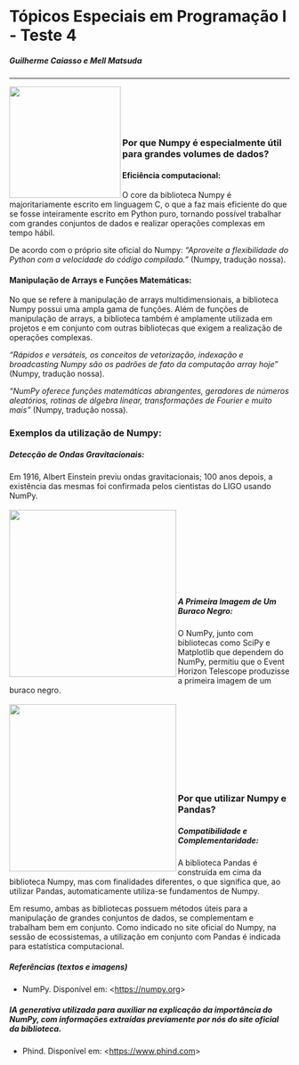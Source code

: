 # Tópicos Especiais em Programação I - Teste 4
##### Guilherme Caiasso e Mell Matsuda
---
<img src="https://numpy.org/images/numpy-image.jpg" width="200" align="left">
<br><br><br><br>

### Por que Numpy é especialmente útil para grandes volumes de dados? 
#### Eficiência computacional: 
O core da biblioteca Numpy é majoritariamente escrito em linguagem C, o que a faz mais eficiente do que se fosse inteiramente escrito em Python puro, tornando possível trabalhar com grandes conjuntos de dados e realizar operações complexas em tempo hábil. 

De acordo com o próprio site oficial do Numpy: _“Aproveite a flexibilidade do Python com a velocidade do código compilado.”_ (Numpy, tradução nossa).
#### Manipulação de Arrays e Funções Matemáticas: 
No que se refere à manipulação de arrays multidimensionais, a biblioteca Numpy possui uma ampla gama de funções. Além de funções de manipulação de arrays, a biblioteca também é amplamente utilizada em projetos e em conjunto com outras bibliotecas que exigem a realização de operações complexas. 

_“Rápidos e versáteis, os conceitos de vetorização, indexação e broadcasting Numpy são os padrões de fato da computação array hoje”_ (Numpy, tradução nossa).

_“NumPy oferece funções matemáticas abrangentes, geradores de números aleatórios, rotinas de álgebra linear, transformações de Fourier e muito mais”_ (Numpy, tradução nossa).
### Exemplos da utilização de Numpy:
##### Detecção de Ondas Gravitacionais:
Em 1916, Albert Einstein previu ondas gravitacionais; 100 anos depois, a existência das mesmas foi confirmada pelos cientistas do LIGO usando NumPy.
<br><br>
<img src="https://numpy.org/images/content_images/case_studies/gravitional.png" width="300" align="left">
<br><br><br><br><br><br><br><br>
##### A Primeira Imagem de Um Buraco Negro:
O NumPy, junto com bibliotecas como SciPy e Matplotlib que dependem do NumPy, permitiu que o Event Horizon Telescope produzisse a primeira imagem de um buraco negro.
<br><br>
<img src="https://numpy.org/images/content_images/case_studies/blackhole.png" width="300" align="left">
<br><br><br><br><br><br><br><br>

### Por que utilizar Numpy e Pandas?
##### Compatibilidade e Complementaridade:
A biblioteca Pandas é construída em cima da biblioteca Numpy, mas com finalidades diferentes, o que significa que, ao utilizar Pandas, automaticamente utiliza-se fundamentos de Numpy. 

Em resumo, ambas as bibliotecas possuem métodos úteis para a manipulação de grandes conjuntos de dados, se complementam e trabalham bem em conjunto. Como indicado no site oficial do Numpy, na sessão de ecossistemas, a utilização em conjunto com Pandas é indicada para estatística computacional.

##### Referências (textos e imagens)
- NumPy. Disponível em: <<https://numpy.org>>
##### IA generativa utilizada para auxiliar na explicação da importância do NumPy, com informações extraídas previamente por nós do site oficial da biblioteca.
- Phind. Disponível em: <<https://www.phind.com>>
